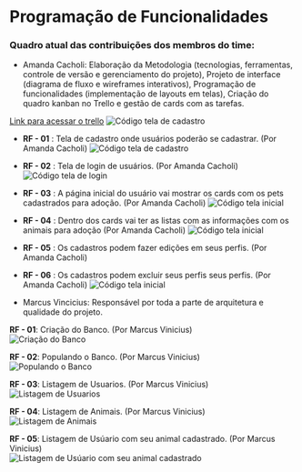 # Programação de Funcionalidades

### Quadro atual das contribuições dos membros do time:

- Amanda Cacholi: Elaboração da Metodologia (tecnologias, ferramentas, controle de versão e gerenciamento do projeto), Projeto de interface (diagrama de fluxo e wireframes interativos), Programação de funcionalidades (implementação de layouts em telas), Criação do quadro kanban no Trello e gestão de cards com as tarefas.

[Link para acessar o trello](https://trello.com/invite/b/945EfIBV/ATTI5d1f39ad137a0f9125cc2f6497d4219291C6A57C/adote-um-amigo)
![Código tela de cadastro](img/trello-atual.png)

- **RF - 01** : Tela de cadastro onde usuários poderão se cadastrar. (Por Amanda Cacholi)
  ![Código tela de cadastro](img/code-register.png)

- **RF - 02** : Tela de login de usuários. (Por Amanda Cacholi)
  ![Código tela de login](img/code-login.png)

- **RF - 03** : A página inicial do usuário vai mostrar os cards com os pets cadastrados para adoção. (Por Amanda Cacholi)
  ![Código tela inicial](img/code-main-screen.png)

- **RF - 04** : Dentro dos cards vai ter as listas com as informações com os animais para adoção (Por Amanda Cacholi)
  ![Código tela inicial](img/code-pet-list.png)

- **RF - 05** : Os cadastros podem fazer edições em seus perfis. (Por Amanda Cacholi)
- **RF - 06** : Os cadastros podem excluir seus perfis seus perfis. (Por Amanda Cacholi)
  ![Código tela inicial](img/code-editing-information.png)


- Marcus Vincicius: Responsável por toda a parte de arquitetura e qualidade do projeto.

**RF - 01**: Criação do Banco. (Por Marcus Vinicius)  
![Criação do Banco](img/img_db_1.png)  

**RF - 02**: Populando o Banco. (Por Marcus Vinicius)  
![Populando o Banco](img/img_db_2.png)  

**RF - 03**: Listagem de Usuarios. (Por Marcus Vinicius)  
![Listagem de Usuarios](img/img_db_3_1.png)  

**RF - 04**: Listagem de Animais. (Por Marcus Vinicius)  
![Listagem de Animais](img/img_db_3_2.png)  

**RF - 05**: Listagem de Usúario com seu animal cadastrado. (Por Marcus Vinicius)  
![Listagem de Usúario com seu animal cadastrado](img/im_db_3.png)  



